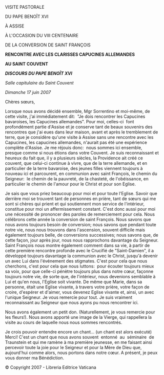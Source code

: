 VISITE PASTORALE

DU PAPE BENOÎT XVI

À ASSISE

À L'OCCASION DU VIII CENTENAIRE

DE LA CONVERSION DE SAINT FRANÇOIS

**RENCONTRE AVEC LES CLARISSES CAPUCINES ALLEMANDES**

**AU SAINT COUVENT**

***DISCOURS DU PAPE BENOÎT XVI***

*Salle capitulaire du Saint Couvent*

*Dimanche 17 juin 2007*

Chères sœurs,

Lorsque nous avons décidé ensemble, Mgr Sorrentino et moi-même, de cette visite, j'ai immédiatement dit:  "Je dois rencontrer les Capucines bavaroises, les Capucines allemandes". Pour moi, celles-ci  font profondément partie d'Assise et je conserve tant de beaux souvenirs des rencontres que j'ai eues dans leur maison, avant et après le tremblement de terre, que je considère qu'une visite à Assise sans une rencontre avec les Capucines, les capucines allemandes, n'aurait pas été une expérience complète d'Assise. Je me réjouis donc:  nous sommes ici ensemble, presque comme si nous étions dans votre Couvent. Je suis reconnaissant et heureux du fait que, il y a plusieurs siècles, la Providence ait créé ce couvent, que celui-ci continue à vivre, que de la terre allemande, et en particulier de la terre bavaroise, des jeunes filles viennent toujours à nouveau ici et parcourent, en communion avec saint François, le chemin du Seigneur:  le chemin de la pauvreté, de la chasteté, de l'obéissance, en particulier le chemin de l'amour pour le Christ et pour son Eglise.

Je sais que vous priez beaucoup pour moi et pour toute l'Eglise. Savoir que derrière moi se trouvent tant de personnes en prière, tant de sœurs qui me sont si chères qui prient et qui soutiennent mon service de l'intérieur, constitue pour moi un affermissement constant. C'est donc aussi pour moi une nécessité de prononcer des paroles de remerciement pour cela. Nous célébrons cette année la conversion de saint François. Nous savons que nous avons toujours besoin de conversion; nous savons que pendant toute notre vie, nous nous trouvons dans l'ascension, souvent difficile mais également toujours belle, de conversions successives; nous savons que, de cette façon, jour après jour, nous nous rapprochons davantage du Seigneur. Saint François nous montre également comment dans sa vie, à partir de cette première rencontre profonde avec le Crucifié de "Saint-Damien", il a développé toujours davantage la communion avec le Christ, jusqu'à devenir un avec Lui dans l'événement des stigmates. C'est pour cela que nous cherchons, c'est pour cela que nous luttons:  pour écouter toujours mieux sa voix, pour que celle-ci pénètre toujours plus dans notre cœur, façonne toujours notre vie, de sorte que, de l'intérieur, nous devenions semblable à Lui et qu'en nous, l'Eglise soit vivante. De même que Marie, dans sa personne, était une Eglise vivante, à travers votre prière, votre façon de croire, d'espérer et d'aimer, vous devenez Eglise vivante et, ainsi, un avec l'unique Seigneur. Je vous remercie pour tout. Je suis vraiment reconnaissant au Seigneur que nous ayons pu nous rencontrer ici.

Nous avons également un petit don. (Naturellement, je vous remercie pour les fleurs!). Nous avons apporté une image de la Vierge, qui rappellera la visite au cours de laquelle nous nous sommes rencontrés.

Je crois pouvoir entendre encore un chant... (un chant est alors exécuté) Merci! C'est un chant que nous avons souvent  entonné  au  séminaire  de Traunstein et qui me ramène à ma première jeunesse, en me faisant ainsi percevoir toute la joie pour le Seigneur et pour la Mère de Dieu que, aujourd'hui comme alors, nous portons dans notre cœur. A présent, je peux vous donner ma Bénédiction.

© Copyright 2007 - Libreria Editrice Vaticana